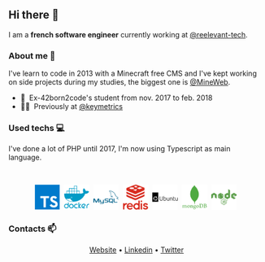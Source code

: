 ## Hi there 👋

I am a **french software engineer** currently working at [@reelevant-tech](https://github.com/reelevant-tech).

### About me 💬

I've learn to code in 2013 with a Minecraft free CMS and I've kept working on side projects during my studies, the biggest one is [@MineWeb](https://github.com/MineWeb/MineWebCMS).

- 📗 &nbsp;Ex-42born2code's student from nov. 2017 to feb. 2018
- 👨‍💻 &nbsp;Previously at [@keymetrics](https://github.com/keymetrics)

### Used techs 💻

I've done a lot of PHP until 2017, I'm now using Typescript as main language.

<br>
<p align="center">
    <img src="https://raw.githubusercontent.com/devicons/devicon/master/icons/typescript/typescript-plain.svg" width="50">&nbsp;
    <img src="https://raw.githubusercontent.com/devicons/devicon/master/icons/docker/docker-plain-wordmark.svg" width="50">&nbsp;
    <img src="https://raw.githubusercontent.com/devicons/devicon/master/icons/mysql/mysql-plain-wordmark.svg" width="50">&nbsp;
    <img src="https://raw.githubusercontent.com/devicons/devicon/master/icons/redis/redis-plain-wordmark.svg" width="50">&nbsp;
    <img src="https://raw.githubusercontent.com/devicons/devicon/master/icons/ubuntu/ubuntu-plain-wordmark.svg" width="50">&nbsp;
    <img src="https://raw.githubusercontent.com/devicons/devicon/master/icons/mongodb/mongodb-plain-wordmark.svg" width="50">&nbsp;
    <img src="https://raw.githubusercontent.com/devicons/devicon/master/icons/nodejs/nodejs-plain-wordmark.svg" width="50">&nbsp;
</p>

### Contacts 📫

<p align="center"><a href="https://eywek.fr">Website</a> • <a href="https://www.linkedin.com/in/eywek/">Linkedin</a> • <a href="https://twitter.com/eywek">Twitter</a></p>
